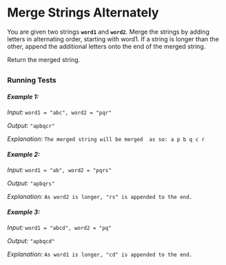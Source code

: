 
# Merge Strings Alternately

You are given two strings **`word1`** and **`word2`**. Merge the strings by adding letters in alternating order, starting with word1. If a string is longer than the other, append the additional letters onto the end of the merged string.

Return the merged string.

##
### Running Tests

#### ***Example 1:***

*Input:* `word1 = "abc", word2 = "pqr"`

*Output:* `"apbqcr"`

*Explanation:* `The merged string will be merged  as so: a p b q c r`


#### ***Example 2:***

*Input:* `word1 = "ab", word2 = "pqrs"`

*Output:* `"apbqrs"`

*Explanation:* `As word2 is longer, "rs" is appended to the end.`

#### ***Example 3:***

*Input:* `word1 = "abcd", word2 = "pq"`

*Output:* `"apbqcd"`

*Explanation:* `As word1 is longer, "cd" is appended to the end.`